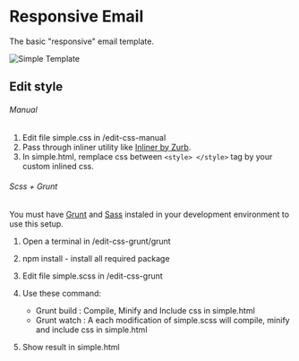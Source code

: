 Responsive Email
================
The basic "responsive" email template.

![Simple Template](/images/simple-template.png?raw=true)

## Edit style

###### Manual

1. Edit file simple.css in /edit-css-manual
3. Pass through inliner utility like [Inliner by Zurb](http://zurb.com/ink/inliner.php).
2. In simple.html, remplace css between `<style> </style>` tag by your custom inlined css.


###### Scss + Grunt

You must have [Grunt](http://gruntjs.com/getting-started) and [Sass](http://sass-lang.com/install) instaled in your development environment to use this setup. 

1. Open a terminal in /edit-css-grunt/grunt

2. npm install  - install all required package

3. Edit file simple.scss in /edit-css-grunt

4. Use these command:
	- Grunt build : Compile, Minify and Include css in simple.html
	- Grunt watch : A each modification of simple.scss will compile, minify and include css in simple.html

5. Show result in simple.html